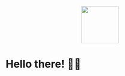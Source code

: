 <div id="header" align="center">
  <img src="https://media.giphy.com/media/dWxO36Jzd6bTSt5dIY/giphy.gif" width="100"/>
</div>

<h1>Hello there! 👋🏼<h1/>
